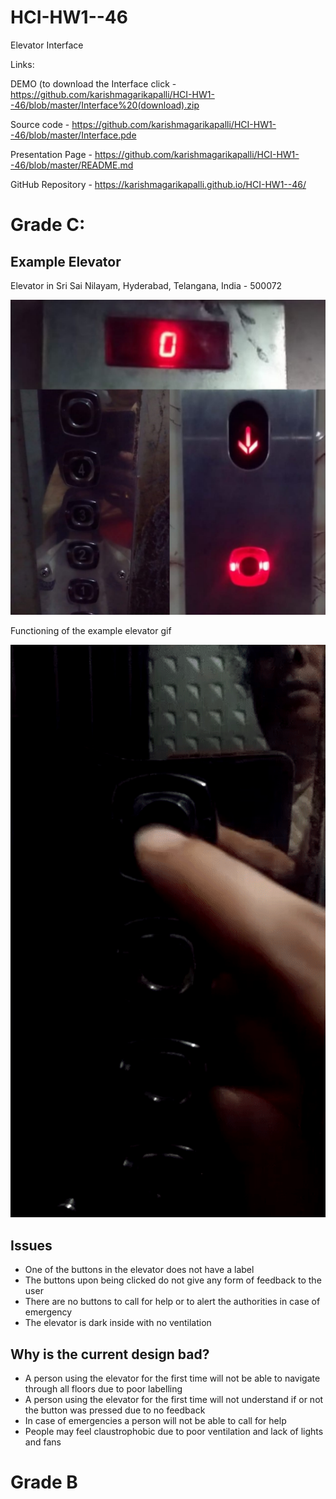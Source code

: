 # HCI-HW1--46
Elevator Interface

Links:

DEMO (to download the Interface click - https://github.com/karishmagarikapalli/HCI-HW1--46/blob/master/Interface%20(download).zip

Source code - https://github.com/karishmagarikapalli/HCI-HW1--46/blob/master/Interface.pde

Presentation Page - https://github.com/karishmagarikapalli/HCI-HW1--46/blob/master/README.md

GitHub Repository - https://karishmagarikapalli.github.io/HCI-HW1--46/


# Grade C:

## Example Elevator

Elevator in Sri Sai Nilayam, Hyderabad, Telangana, India - 500072

![](https://github.com/karishmagarikapalli/HCI-HW1--46/blob/master/Elevator%20Example%20Collage.jpeg)

Functioning of the example elevator gif

![](https://github.com/karishmagarikapalli/HCI-HW1--46/blob/master/HW1.Karishma_Garikapalli.gif)

## Issues

* One of the buttons in the elevator does not have a label
* The buttons upon being clicked do not give any form of feedback to the user
* There are no buttons to call for help or to alert the authorities in case of emergency
* The elevator is dark inside with no ventilation

## Why is the current design bad?

* A person using the elevator for the first time will not be able to navigate through all floors due to poor labelling
* A person using the elevator for the first time will not understand if or not the button was pressed due to no feedback
* In case of emergencies a person will not be able to call for help
* People may feel claustrophobic due to poor ventilation and lack of lights and fans

# Grade B


